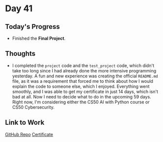 # Day 41

## Today's Progress
- Finished the **Final Project**.

## Thoughts
- I completed the `project` code and the `test_project` code, which didn't take too long since I had already done the more intensive programming yesterday. A fun and new experience was creating the official `README.md` file, as it was a requirement that forced me to think about how I would explain the code to someone else, which I enjoyed. Everything went smoothly, and I was able to get my certificate in just 14 days, which isn't bad at all. Now I need to decide what to do in the upcoming 59 days. Right now, I'm considering either the CS50 AI with Python course or CS50 Cybersecurity.

## Link to Work
[GitHub Repo](https://github.com/V-Paritosh/CS50-Python)
[Certificate](https://certificates.cs50.io/adc2a437-c7ea-47d8-8db3-86dcb7b8171d.pdf?size=letter)